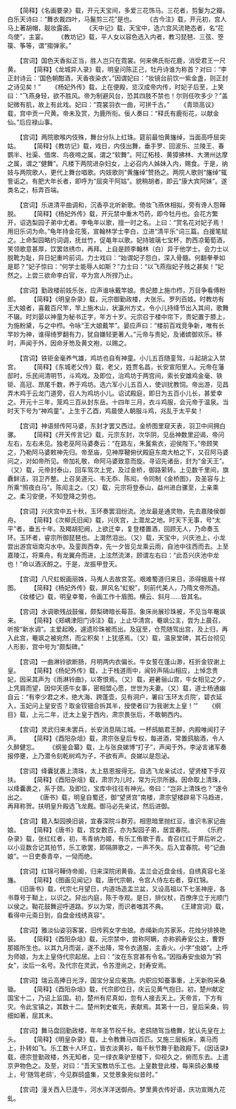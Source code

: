 <!-- { "loadSidebar": true } -->
　　【简释】《名画要录》载，开元天宝间，多爱三花饰马。三花者，剪鬉为之瓣。白乐天诗曰：“舞衣裁四叶，马鬣剪三花”是也。
　　《古今注》载，开元初，宫人马上著胡帽，靓妆露面。
　　《天中记》载，天宝中，选六宫风流艳态者，名“花鸟使”，主宴。
　　《教坊记》载，平人女以容色选入内者，教习琵琶、三弦、箜篌、筝等，谓“搊弹家。”

　　【宫词】国色天香拟正当，胜人岂只在霓裳。何来佛氏衔花鹿，消受君王一尺黄。
　　【简释】《龙城异人录》载，明皇问陈正己，牡丹诗谁为称首？对曰：“李正封诗云：‘国色朝酣酒，天香夜染衣’。”因谓妃曰：“妆镜台前饮一紫金盏，则正封之诗见矣！”
　　《杨妃外传》载，上在便殿，览汉成帝内传，时妃子后至，上笑曰：“飞燕身轻，欲不胜风。帝为制避风台，恐其四肢不禁也！尔则任吹多少？”盖妃微有肌，故上有此戏。妃曰：“霓裳羽衣一曲，可拼千古。”
　　《青琐高议》载，宫中贡一尺黄。帝未及赏，为鹿所衔。佞人奏曰：“释氏有鹿衔花，以献金仙。”后应禄山事。

　　【宫词】两院歌喉内伎殊，舞台分队上红珠。筵前最怕黄旛绰，当面高呼屈突姑。
　　【简释】《教坊记》载，戏日，内伎出舞，垂手罗、回波乐、兰陵王、春鹦半、社渠、借席、鸟夜啼之属，谓之“软舞”。阿辽柘枝、黄獐拂林、大渭州达摩之属，谓之“健舞”。凡楼下两院进杂妇女，上必召内人姊妹入内，赐食。于是，纳妓与两院歌人，更代上舞台唱歌。内妓歌则“黄旛绰”赞扬之。两院人歌则“旛绰”辄訾诟之。有肥大年长者，即呼为“屈突干阿姑”。貌稍胡者，即云“康大宾阿妹”。遂类名之，标弄百端。

　　【宫词】乐进清平曲调和，沉香亭北听新歌。倚妆飞燕休相拟，旁有谗人怨鞾脱。
　　【简释】《杨妃外传》载，开元禁中重木芍药，即今牡丹也。会花方繁开，诏选梨园子弟中尤者。李龟年以歌，擅一时之名。上曰：“赏名花对妃子焉！用旧乐词为命。”龟年持金花笺，宣翰林学士李白，立进“清平乐”词三篇。白援笔赋之。上命梨园略约词调，抚丝竹，促黾年以歌。妃持玻璃七宝杯，酌西凉葡萄酒，笑领歌意甚厚，饮罢敛绣巾，再拜。上自是顾李翰林（白）异于他学士。会力士以脱靴为耻，异日妃重吟前词。力士戏曰：“始谓妃子怨白，深入骨髓。何翻拳拳如是耶？”妃子惊曰：“何学士能辱人如斯？”力士曰：“以飞燕指妃子贱之甚矣！”妃然之。上尝三欲命李白官，卒为宫人所捍乃止。

　　【宫词】勤政楼前妓乐张，应声谁咏戴竿娘。贵妃膝上施巾栉，万目争看傅粉郎。
　　【简释】《明皇杂录》载，元宗御勤政楼，大张乐。罗列百妓。时教坊有王大娘者，喜戴百尺竿，竿上施木山，状瀛州方丈。令小儿持绛节出入其间，歌舞不辍。时刘晏以神童为秘书正字，年方十岁。元宗召于楼中帘下，贵妃置于膝上，为施粉黛，与之中栉。令咏“王大娘戴竿”。晏应声曰：“楼前百戏竞争新，唯有长竿妙为神，谁得绮罗翻有力，犹自嫌轻更著人。”元帝与贵妃，及诸嫔御欢乐。移时，声闻于外，因命牙笏及黄文袍，以赐之。

　　【宫词】铁钜金毫养气雄，鸡坊也自有神童。小儿五百随銮驾，斗起胡尘入禁宫。
　　【简释】《东城老父传》载，老父，姓贾名昌，长安宣阳里人。元帝在藩邸时，乐民间清明节，斗鸡戏。及即位，治鸡坊于两宫间，索长安雄鸡金毫、铁钜、高冠、昂尾千数，养于鸡坊。选六军小儿五百人，使训扰教饲。帝出游，见昌弄木鸡于云龙门道旁，召人为鸡坊小儿。诏试殿庭，即日为五百小儿长，甚爱幸之。开元十三年，笼鸡三百从封东岳。十四年三月，衣斗鸡服，会元帝于温泉。当时天下号为“神鸡童”。上生于乙酉，鸡晨使人朝服斗鸡，兆乱于太平矣！

　　【宫词】神语频传阿马婆，东封才罢又西过。金桥图里窥天表，羽卫中间拥白骡。
　　【简释】《开天传言记》载，元宗东封，次华阴，见岳神数里迎谒，帝问左右，左右未见。独老巫阿马婆奏云：“在路左，朱鬒紫衣，迎侯陛下。”帝顾笑之，乃勒阿马婆敕神先归。帝至庙，见神厚鞬俯伏殿庭东南大柏之下，又召阿马婆问之，对如帝所见。帝加礼敬，命阿马婆致意而旋。寻诏先诸岳，封为“金天王”。（又）载，元帝封泰山，回车驾次上党，及过金桥，御路萦转。上见数千里间，旗纛鲜洁，羽卫齐整。上召吴道元、韦无忝、陈闳，令同制《金桥图》，及圣容与上所乘“照夜白马”。陈闳主之。（又）载，元宗将登泰山，益州进白骡至，上亲乘之。柔习安便，不知登降之劳也。

　　【宫词】兴庆宫中五十秋，玉环奏罢泪纷流。池龙最是通灵物，先去嘉陵侯御舟。
　　【简释】《次柳氏旧闻》载，兴庆宫，上潜龙之地。时天下无事，号“太平”者，垂五十年。及羯胡犯阙，上欲迁幸，复登楼置酒，回顾无人，乃命奏玉环。玉环者，睿宗所御琵琶也。上潸然泪出。（又）载，天宝中，兴庆池上，小龙尝出游宫垣南沟水中。及銮舆西幸，先一夕皆见龙乘云雨，自池中往西而去。上至嘉陵江，将乘舟，有龙翼舟而进，上泫然流涕，顾谓左右曰：“此吾兴庆池中龙也！”命以酒沃酹之。于是，龙振甲登天。

　　【宫词】八尺虹蜺画丽姝，马嵬人去故宫芜。艰难蜀道归来日，添得蛾眉十样图。
　　【简释】《杨妃外传》载，屏风名“虹蜺”，刻前代美人，乃隋文帝所造。
　　《妆楼记》载，明皇幸蜀，令画工作十眉图。横云、斜月……皆其名。

　　【宫词】水调歌残战鼓催，颇梨碑暗长莓苔。象床尚展珍珠被，不见当年罨飒来。
　　【简释】《郑嵎津阳门诗注》载，上止华清宫，罨飒公主，尝为上晨召，听按“新水调”。主爱起晚，遽遗珍珠被而出。及寇至，仓荒随驾出宫，及上归，再入此宫，罨飒之被宛然，而尘积矣！上犹感焉。（又）载，温泉堂碑，其石台彻见人形影，宫中号为“颇梨碑。”

　　【宫词】一曲淋铃欲断肠，月明两内衣偏长。牛女誓在蓬山渺，枉折金钗谢上皇。
　　【简释】《杨妃外传》载，上于栈道雨中，闻铃声隔山相应，上悼念贵妃，因采其声为《雨淋铃曲》，以寄恨焉。（又）载，避暑骊山宫，牛女相见之夕，上凭肩而望，因仰天感牛女事，密相盟心愿，世世为夫妻。（又）载，道士杨通幽自云：“有李少君之术，绝大海、跨蓬壶，见有洞户，署曰‘玉环太贞院’，碧衣延入，玉妃问上皇安否？取金钗钿合拆其半，授使者曰‘为我谢太上皇！’”
　　《纲目》载，上元二年，迁太上皇于西内，肃宗畏张后，不敢朝西内。

　　【宫词】灵武归来未罢兵，长安消息隔江城。一杯鸱脑君王醉，内殿唯闻打子声。
　　【简释】《酉阳杂俎》载，肃宗张皇后专权，每进酒，常置鸱脑酒，令人久醉健忘。
　　《纲鉴会纂》载，上与张良娣博“打子”，声闻于外。李泌言诸军奏报停壅，上乃潜令刻乾树鸡为子，不欲有声。良娣以是怨泌。

　　【宫词】绛囊犹裹上清珠，太上慈恩报得无。自选飞龙亲试过，望贤楼下手双扶。
　　【简释】《酉阳杂俎》载，肃宗为儿时，常为元宗所器。因命取上清珠，以绛囊裹之，系于颈。及即位，宝库中往往有神光。帝曰：“岂非上清珠也？”遂令出之。
　　《唐书》载，明皇自蜀还，御“望贤宫”南楼，肃宗望楼辟易下马趋进，再拜称贺。扶明皇升殿选飞龙厩。御马必先亲试，然后进御。

　　【宫词】籍入梨园换旧装，宜春深院斗群芳。相思暗里抛红豆，谁识韦家记曲娘。
　　【简释】《唐书》载，宫女数百，亦为梨园子弟，居宜春院。
　　《乐府杂录》载，张红红者，初，韦青纳为姬，有乐工侑歌于青。青召红红于屏后听之，以小豆数合记其拍节，乐工歌罢，即隔屏歌之，一声不失。后入宜春院。号“记曲娘”。一日吏奏青卒，一恸而绝。

　　【宫词】红锦弓鞾侍帝阍，归来深院闭黄昏。盂兰会近盘金线，自绣真容七圣旛。
　　【简释】《图画见闻记》载，唐代宗朝，令宫人侍左右者，穿红锦。
　　《旧唐书》载，代宗七月望日，内道场造盂兰盆，又设高祖以下七圣神座，各书尊号于靿上，以识之。舁出内庭，陈于寺观。是日，排仪杖，百僚序立于光顺门以侯之。靿花鼓舞迎呼道路。岁以为常，而识者嗤其不典。
　　《王建宫词》载，看得中元斋日到，自盘金线绣真容”。

　　【宫词】雅淡仙姿羽客裳，旧传鸦女字虫娘。赤绳新向苏家系，花烛分排换艳装。
　　【简释】《酉阳杂俎》载，元宗禁中，尝称阿瞒，亦称鸦寿安公主，曹野那姬所生也。以其九月而诞，遂不出降，常令衣道服，主香火。小字“虫娘”。上呼为师娘，为太上皇侍代宗起居。上曰：“汝在东宫甚有令名。”因指寿安虫娘为“鸦女”，汝后一名号。及代宗在灵武，令苏澄尚之，封寿安焉。

　　【宫词】瑞云高捧日光浮，国宝分呈应冕旒。内职应知蚕事重，上天新购采桑锄。
　　【简释】《酉阳杂俎》载，代宗即位日，庆云见黄气抱日。初，楚州献定国宝十二，乃诏上监国。初，楚州有尼真如，忽有人接去天上。天帝言，下方有灾。令此宝镇之，其数十二。楚州刺史崔先，表献焉。其第十一日，皇后采桑，钩细如著，屈其末。

　　【宫词】舞马盘回勤政楼，年年圣节祝千秋。老鸱随驾当檐舞，犹认先皇在上头。
　　【简释】《明皇杂录》载，上令教舞马四百匹。又施三层板床，乘马而上，扑转如飞。乐工数十人环立，皆衣淡黄衫，每千秋节舞于勤政殿下。《因话录》载，德宗登勤政楼，外无知者，见一绿衣乘驴至楼下，仰视久之，俯而东去。上遣京尹物色之。及至，对曰：“吾天宝教坊乐工也。上皇数登此楼，每来鸱必集楼上，号‘随驾老鸱’，今见群鸱盛集，又觉景象宛似昔时。”

　　【宫词】潼关西入巳逢牛，河水洋洋送御舟。梦里黄衣传好语，庆功宣赐九花虬。
